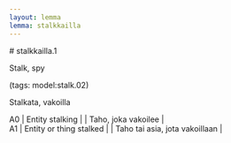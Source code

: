 ```yaml
---
layout: lemma
lemma: stalkkailla
---
```


<div class="sense">
# <span class="sensename">stalkkailla.1</span>

<span class="description">Stalk, spy</span>

(tags: model:stalk.02)

<span class="description">Stalkata, vakoilla</span>

A0 | Entity stalking |   | Taho, joka vakoilee |  
A1 | Entity or thing stalked |   | Taho tai asia, jota vakoillaan |  

</div>

